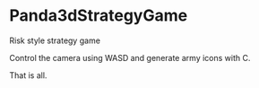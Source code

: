 Panda3dStrategyGame
============

Risk style strategy game

Control the camera using WASD and generate army icons with C.

That is all.
